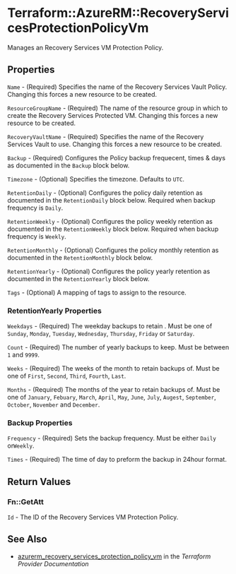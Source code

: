 # Terraform::AzureRM::RecoveryServicesProtectionPolicyVm

Manages an Recovery Services VM Protection Policy.

## Properties

`Name` - (Required) Specifies the name of the Recovery Services Vault Policy. Changing this forces a new resource to be created.

`ResourceGroupName` - (Required) The name of the resource group in which to create the Recovery Services Protected VM. Changing this forces a new resource to be created.

`RecoveryVaultName` - (Required) Specifies the name of the Recovery Services Vault to use. Changing this forces a new resource to be created.

`Backup` - (Required) Configures the Policy backup frequecent, times & days as documented in the `Backup` block below.

`Timezone` - (Optional) Specifies the timezone. Defaults to `UTC`.

`RetentionDaily` - (Optional) Configures the policy daily retention as documented in the `RetentionDaily` block below. Required when backup frequency is `Daily`.

`RetentionWeekly` - (Optional) Configures the policy weekly retention as documented in the `RetentionWeekly` block below. Required when backup frequency is `Weekly`.

`RetentionMonthly` - (Optional) Configures the policy monthly retention as documented in the `RetentionMonthly` block below.

`RetentionYearly` - (Optional) Configures the policy yearly retention as documented in the `RetentionYearly` block below.

`Tags` - (Optional) A mapping of tags to assign to the resource.

### RetentionYearly Properties

`Weekdays` - (Required) The weekday backups to retain . Must be one of `Sunday`, `Monday`, `Tuesday`, `Wednesday`, `Thursday`, `Friday` or `Saturday`.

`Count` - (Required) The number of yearly backups to keep. Must be between `1` and `9999`.

`Weeks` - (Required) The weeks of the month to retain backups of. Must be one of `First`, `Second`, `Third`, `Fourth`, `Last`.

`Months` - (Required) The months of the year to retain backups of. Must be one of `January`, `Febuary`, `March`, `April`, `May`, `June`, `July`, `Augest`, `September`, `October`, `November` and `December`.

### Backup Properties

`Frequency` - (Required) Sets the backup frequency. Must be either `Daily` or`Weekly`.

`Times` - (Required) The time of day to preform the backup in 24hour format.


## Return Values

### Fn::GetAtt

`Id` - The ID of the Recovery Services VM Protection Policy.

## See Also

* [azurerm_recovery_services_protection_policy_vm](https://www.terraform.io/docs/providers/azurerm/r/recovery_services_protection_policy_vm.html) in the _Terraform Provider Documentation_